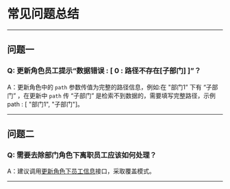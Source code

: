 # 常见问题总结

---
## 问题一
### Q: 更新角色员工提示“数据错误 : [ 0 : 路径不存在[子部门] ]”？

A：更新角色中的 `path` 参数传值为完整的路径信息，例如:在 "部门1” 下有 “子部门” ，在更新中 `path` 传 “子部门” 是检索不到数据的，需要填写完整路径，示例
path : [ "部门1", "子部门"]。

---
## 问题二
### Q: 需要去除部门角色下离职员工应该如何处理？

A：建议调用[更新角色下员工信息](/docs/open-api/corporation/update-roles)接口，采取覆盖模式。

---
